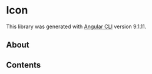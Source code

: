 # Icon

This library was generated with [Angular CLI](https://github.com/angular/angular-cli) version 9.1.11.

## About

## Contents


